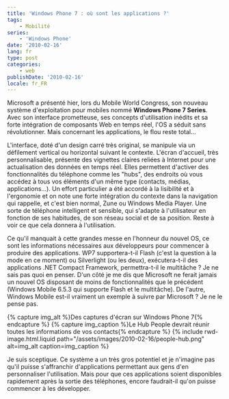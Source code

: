 ```yaml
---
title: 'Windows Phone 7 : où sont les applications ?'
tags:
    - Mobilité
series:
    - 'Windows Phone'
date: '2010-02-16'
lang: fr
type: post
categories:
    - web
publishDate: '2010-02-16'
locale: fr_FR
---
```


Microsoft a présenté hier, lors du Mobile World Congress, son nouveau système d'exploitation pour mobiles nommé **Windows Phone 7 Series**. Avec son interface prometteuse, ses concepts d'utilisation inédits et sa forte intégration de composants Web en temps réel, l'OS a séduit sans révolutionner. Mais concernant les applications, le flou reste total…

<!-- more -->

L'interface, doté d'un design carré très original, se manipule via un défilement vertical ou horizontal suivant le contexte. L'écran d'accueil, très personnalisable, présente des vignettes claires reliées à Internet pour une actualisation des données en temps réel. Elles permettent d'activer des fonctionnalités du téléphone comme les "hubs", des endroits où vous accédez à tous vos éléments d'un même type (contacts, médias, applications…). Un effort particulier a été accordé à la lisibilité et à l'ergonomie et on note une forte intégration du contexte dans la navigation qui rappelle, et c'est bien normal, Zune ou Windows Media Player. Une sorte de téléphone intelligent et sensible, qui s'adapte à l'utilisateur en fonction de ses habitudes, de son réseau social et de sa position. Reste à voir ce que cela donnera à l'utilisation.

Ce qu'il manquait à cette grandes messe en l'honneur du nouvel OS, ce sont les informations nécessaires aux développeurs pour commencer à produire des applications. WP7 supportera-t-il Flash (c'est la question à la mode en ce moment) ou Silverlight (ou les deux), exécutera-t-il des applications .NET Compact Framework, permettra-t-il le multitâche&nbsp;? Je ne sais pas quoi en penser. D'un côté je me dis que Microsoft ne ferait jamais un nouvel OS disposant de moins de fonctionnalités que le précédent (Windows Mobile 6.5.3 qui supporte Flash et le multitâche). De l'autre, Windows Mobile est-il vraiment un exemple à suivre par Microsoft&nbsp;? Je ne le pense pas.

{% capture img_alt %}Des captures d'écran sur Windows Phone 7{% endcapture %}
{% capture img_caption %}Le Hub People devrait réunir toutes les informations de vos contacts{% endcapture %}
{% include rwd-image.html.liquid 
    path="/assets/images/2010-02-16/people-hub.png"
    alt=img_alt
    caption=img_caption
%}

Je suis sceptique. Ce système a un très gros potentiel et je n'imagine pas qu'il puisse s'affranchir d'applications permettant aux gens d'en personnaliser l'utilisation. Mais pour que ces applications soient disponibles rapidement après la sortie des téléphones, encore faudrait-il qu'on puisse commencer à les développer.
